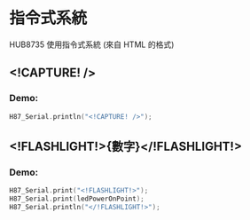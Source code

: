 # 指令式系統
HUB8735 使用指令式系統 (來自 HTML 的格式)

## <!CAPTURE! />

### Demo:
```cpp
H87_Serial.println("<!CAPTURE! />");
```

## <!FLASHLIGHT!>{數字}</!FLASHLIGHT!>

### Demo:
```cpp
H87_Serial.print("<!FLASHLIGHT!>");
H87_Serial.print(ledPowerOnPoint);
H87_Serial.println("</!FLASHLIGHT!>");
```